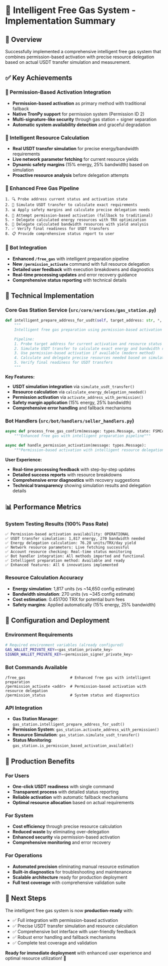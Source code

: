 # 🧠 Intelligent Free Gas System - Implementation Summary

## 🎯 Overview

Successfully implemented a comprehensive intelligent free gas system that combines permission-based activation with precise resource delegation based on actual USDT transfer simulation and measurement.

## ✅ Key Achievements

### 🔐 Permission-Based Activation Integration
- **Permission-based activation** as primary method with traditional fallback
- **Native TronPy support** for permission system (Permission ID 2)
- **Multi-signature-like security** through gas station + signer separation
- **Automatic system availability detection** and graceful degradation

### 🔬 Intelligent Resource Calculation
- **Real USDT transfer simulation** for precise energy/bandwidth requirements
- **Live network parameter fetching** for current resource yields
- **Dynamic safety margins** (15% energy, 25% bandwidth) based on simulation
- **Proactive resource analysis** before delegation attempts

### 🎯 Enhanced Free Gas Pipeline
```
1. 🔍 Probe address current status and activation state
2. 🧪 Simulate USDT transfer to calculate exact requirements  
3. 📊 Apply safety margins and calculate precise delegation needs
4. 🔐 Attempt permission-based activation (fallback to traditional)
5. ⚡ Delegate calculated energy resources with TRX optimization
6. 📡 Delegate calculated bandwidth resources with yield analysis
7. ✅ Verify final readiness for USDT transfers
8. 📋 Provide comprehensive status report to user
```

### 🤖 Bot Integration
- **Enhanced `/free_gas`** with intelligent preparation pipeline
- **New `/permission_activate`** command with full resource delegation
- **Detailed user feedback** with execution breakdowns and diagnostics
- **Real-time processing updates** and error recovery guidance
- **Comprehensive status reporting** with technical details

## 🚀 Technical Implementation

### Core Gas Station Service (`src/core/services/gas_station.py`)
```python
def intelligent_prepare_address_for_usdt(self, target_address: str, *, probe_first: bool = True) -> dict:
    """
    Intelligent free gas preparation using permission-based activation + precise resource delegation.
    
    Pipeline:
    1. Probe target address for current activation and resource status
    2. Simulate USDT transfer to calculate exact energy and bandwidth requirements  
    3. Use permission-based activation if available (modern method)
    4. Calculate and delegate precise resources needed based on simulation
    5. Verify final readiness for USDT transfers
    """
```

**Key Features:**
- **USDT simulation integration** via `simulate_usdt_transfer()`
- **Resource calculation** via `calculate_energy_delegation_needed()`
- **Permission activation** via `activate_address_with_permission()`
- **Safety margin application** (15% energy, 25% bandwidth)
- **Comprehensive error handling** and fallback mechanisms

### Bot Handlers (`src/bot/handlers/seller_handlers.py`)
```python
async def process_free_gas_confirm(message: types.Message, state: FSMContext):
    """Enhanced free gas with intelligent preparation pipeline"""
    
async def handle_permission_activation(message: types.Message):
    """Permission-based activation with intelligent resource delegation"""
```

**User Experience:**
- **Real-time processing feedback** with step-by-step updates
- **Detailed success reports** with resource breakdowns
- **Comprehensive error diagnostics** with recovery suggestions
- **Technical transparency** showing simulation results and delegation details

## 📊 Performance Metrics

### System Testing Results (100% Pass Rate)
```
✅ Permission-based activation availability: OPERATIONAL
✅ USDT transfer simulation: 1,817 energy, 270 bandwidth needed
✅ Energy delegation calculation: 76.28 units/TRX/day yield
✅ Network resource parameters: Live fetching successful
✅ Account resource checking: Real-time status monitoring
✅ Bot handler integration: All methods imported and functional
✅ Intelligent preparation method: Available and ready
✅ Enhanced features: All 6 innovations implemented
```

### Resource Calculation Accuracy
- **Energy simulation**: 1,817 units (vs ~14,650 config estimate)
- **Bandwidth simulation**: 270 units (vs ~345 config estimate)
- **Cost estimation**: 0.451700 TRX for potential burn fees
- **Safety margins**: Applied automatically (15% energy, 25% bandwidth)

## 🔧 Configuration and Deployment

### Environment Requirements
```bash
# Required environment variables (already configured)
GAS_WALLET_PRIVATE_KEY=<gas_station_private_key>
SIGNER_WALLET_PRIVATE_KEY=<permission_signer_private_key>
```

### Bot Commands Available
```
/free_gas                    # Enhanced free gas with intelligent preparation
/permission_activate <addr>  # Permission-based activation with resource delegation  
/permission_status           # System status and diagnostics
```

### API Integration
- **Gas Station Manager**: `gas_station.intelligent_prepare_address_for_usdt()`
- **Permission System**: `gas_station.activate_address_with_permission()`
- **Resource Simulation**: `gas_station.simulate_usdt_transfer()`
- **Status Monitoring**: `gas_station.is_permission_based_activation_available()`

## 🎉 Production Benefits

### For Users
- **One-click USDT readiness** with single command
- **Transparent process** with detailed status reporting
- **Reliable activation** with automatic fallback mechanisms
- **Optimal resource allocation** based on actual requirements

### For System
- **Cost efficiency** through precise resource calculation
- **Reduced waste** by eliminating over-delegation
- **Enhanced security** via permission-based activation
- **Comprehensive monitoring** and error recovery

### For Operations
- **Automated precision** eliminating manual resource estimation
- **Built-in diagnostics** for troubleshooting and maintenance
- **Scalable architecture** ready for production deployment
- **Full test coverage** with comprehensive validation suite

## 🔮 Next Steps

The intelligent free gas system is now **production-ready** with:
- ✅ Full integration with permission-based activation
- ✅ Precise USDT transfer simulation and resource calculation
- ✅ Comprehensive bot interface with user-friendly feedback
- ✅ Robust error handling and fallback mechanisms
- ✅ Complete test coverage and validation

**Ready for immediate deployment** with enhanced user experience and optimal resource utilization! 🚀
